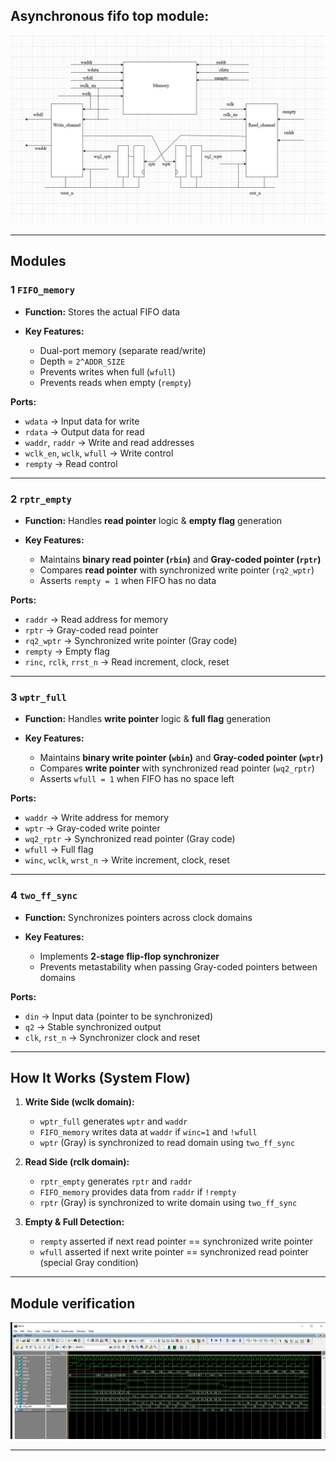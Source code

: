 ##  Asynchronous fifo top module: 
![Synchronous_fifo](images/asynchronous_fifo.png)

---

##  Modules

### 1 `FIFO_memory`

* **Function:** Stores the actual FIFO data
* **Key Features:**

  * Dual-port memory (separate read/write)
  * Depth = `2^ADDR_SIZE`
  * Prevents writes when full (`wfull`)
  * Prevents reads when empty (`rempty`)

**Ports:**

* `wdata` → Input data for write
* `rdata` → Output data for read
* `waddr`, `raddr` → Write and read addresses
* `wclk_en`, `wclk`, `wfull` → Write control
* `rempty` → Read control

---

### 2 `rptr_empty`

* **Function:** Handles **read pointer** logic & **empty flag** generation
* **Key Features:**

  * Maintains **binary read pointer (`rbin`)** and **Gray-coded pointer (`rptr`)**
  * Compares **read pointer** with synchronized write pointer (`rq2_wptr`)
  * Asserts `rempty = 1` when FIFO has no data

**Ports:**

* `raddr` → Read address for memory
* `rptr` → Gray-coded read pointer
* `rq2_wptr` → Synchronized write pointer (Gray code)
* `rempty` → Empty flag
* `rinc`, `rclk`, `rrst_n` → Read increment, clock, reset

---

### 3 `wptr_full`

* **Function:** Handles **write pointer** logic & **full flag** generation
* **Key Features:**

  * Maintains **binary write pointer (`wbin`)** and **Gray-coded pointer (`wptr`)**
  * Compares **write pointer** with synchronized read pointer (`wq2_rptr`)
  * Asserts `wfull = 1` when FIFO has no space left

**Ports:**

* `waddr` → Write address for memory
* `wptr` → Gray-coded write pointer
* `wq2_rptr` → Synchronized read pointer (Gray code)
* `wfull` → Full flag
* `winc`, `wclk`, `wrst_n` → Write increment, clock, reset

---

### 4 `two_ff_sync`

* **Function:** Synchronizes pointers across clock domains
* **Key Features:**

  * Implements **2-stage flip-flop synchronizer**
  * Prevents metastability when passing Gray-coded pointers between domains

**Ports:**

* `din` → Input data (pointer to be synchronized)
* `q2` → Stable synchronized output
* `clk`, `rst_n` → Synchronizer clock and reset

---

##  How It Works (System Flow)

1. **Write Side (wclk domain):**

   * `wptr_full` generates `wptr` and `waddr`
   * `FIFO_memory` writes data at `waddr` if `winc=1` and `!wfull`
   * `wptr` (Gray) is synchronized to read domain using `two_ff_sync`

2. **Read Side (rclk domain):**

   * `rptr_empty` generates `rptr` and `raddr`
   * `FIFO_memory` provides data from `raddr` if `!rempty`
   * `rptr` (Gray) is synchronized to write domain using `two_ff_sync`

3. **Empty & Full Detection:**

   * `rempty` asserted if next read pointer == synchronized write pointer
   * `wfull` asserted if next write pointer == synchronized read pointer (special Gray condition)

---

## Module verification

![Synchronous_fifo](images/async_tb.png)

---




